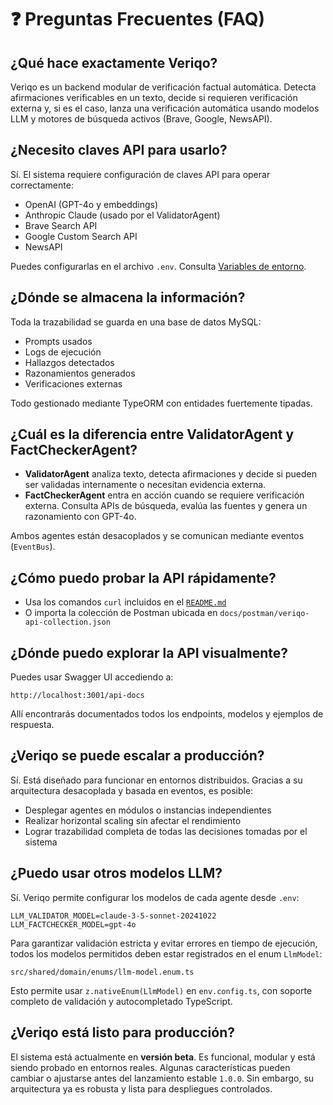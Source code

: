 # ❓ Preguntas Frecuentes (FAQ)

## ¿Qué hace exactamente Veriqo?

Veriqo es un backend modular de verificación factual automática. Detecta afirmaciones verificables en un texto, decide si requieren verificación externa y, si es el caso, lanza una verificación automática usando modelos LLM y motores de búsqueda activos (Brave, Google, NewsAPI).

## ¿Necesito claves API para usarlo?

Sí. El sistema requiere configuración de claves API para operar correctamente:

- OpenAI (GPT-4o y embeddings)
- Anthropic Claude (usado por el ValidatorAgent)
- Brave Search API
- Google Custom Search API
- NewsAPI

Puedes configurarlas en el archivo `.env`. Consulta [Variables de entorno](../setup/env-variables.md).

## ¿Dónde se almacena la información?

Toda la trazabilidad se guarda en una base de datos MySQL:

- Prompts usados
- Logs de ejecución
- Hallazgos detectados
- Razonamientos generados
- Verificaciones externas

Todo gestionado mediante TypeORM con entidades fuertemente tipadas.

## ¿Cuál es la diferencia entre ValidatorAgent y FactCheckerAgent?

- **ValidatorAgent** analiza texto, detecta afirmaciones y decide si pueden ser validadas internamente o necesitan evidencia externa.
- **FactCheckerAgent** entra en acción cuando se requiere verificación externa. Consulta APIs de búsqueda, evalúa las fuentes y genera un razonamiento con GPT-4o.

Ambos agentes están desacoplados y se comunican mediante eventos (`EventBus`).

## ¿Cómo puedo probar la API rápidamente?

- Usa los comandos `curl` incluidos en el [`README.md`](../../README.md)
- O importa la colección de Postman ubicada en `docs/postman/veriqo-api-collection.json`

## ¿Dónde puedo explorar la API visualmente?

Puedes usar Swagger UI accediendo a:

```
http://localhost:3001/api-docs
```

Allí encontrarás documentados todos los endpoints, modelos y ejemplos de respuesta.

## ¿Veriqo se puede escalar a producción?

Sí. Está diseñado para funcionar en entornos distribuidos. Gracias a su arquitectura desacoplada y basada en eventos, es posible:

- Desplegar agentes en módulos o instancias independientes
- Realizar horizontal scaling sin afectar el rendimiento
- Lograr trazabilidad completa de todas las decisiones tomadas por el sistema

## ¿Puedo usar otros modelos LLM?

Sí. Veriqo permite configurar los modelos de cada agente desde `.env`:

```env
LLM_VALIDATOR_MODEL=claude-3-5-sonnet-20241022
LLM_FACTCHECKER_MODEL=gpt-4o
```

Para garantizar validación estricta y evitar errores en tiempo de ejecución, todos los modelos permitidos deben estar registrados en el enum `LlmModel`:

```
src/shared/domain/enums/llm-model.enum.ts
```

Esto permite usar `z.nativeEnum(LlmModel)` en `env.config.ts`, con soporte completo de validación y autocompletado TypeScript.

## ¿Veriqo está listo para producción?

El sistema está actualmente en **versión beta**. Es funcional, modular y está siendo probado en entornos reales. Algunas características pueden cambiar o ajustarse antes del lanzamiento estable `1.0.0`. Sin embargo, su arquitectura ya es robusta y lista para despliegues controlados.
